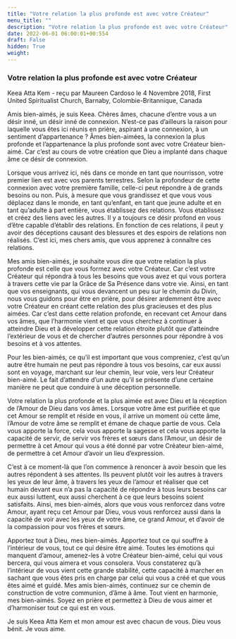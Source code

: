```yaml
---
title: "Votre relation la plus profonde est avec votre Créateur"
menu_title: ""
description: "Votre relation la plus profonde est avec votre Créateur"
date: 2022-06-01 06:00:01+00:554
draft: False
hidden: True
weight:
---
```

### Votre relation la plus profonde est avec votre Créateur

Keea Atta Kem - reçu par Maureen Cardoso le 4 Novembre 2018, First United Spiritualist Church, Barnaby, Colombie-Britannique, Canada

Amis bien-aimés, je suis Keea. Chères âmes, chacune d’entre vous a un désir inné, un désir inné de connexion. N’est-ce pas d’ailleurs la raison pour laquelle vous êtes ici réunis en prière, aspirant à une connexion, à un sentiment d’appartenance ? Âmes bien-aimées, la connexion la plus profonde et l’appartenance la plus profonde sont avec votre Créateur bien-aimé. Car c’est au cours de votre création que Dieu a implanté dans chaque âme ce désir de connexion.

Lorsque vous arrivez ici, nés dans ce monde en tant que nourrisson, votre premier lien est avec vos parents terrestres. Selon la profondeur de cette connexion avec votre première famille, celle-ci peut répondre à de grands besoins ou non. Puis, à mesure que vous grandissez et que vous vous déplacez dans le monde, en tant qu’enfant, en tant que jeune adulte et en tant qu’adulte à part entière, vous établissez des relations. Vous établissez et créez des liens avec les autres. Il y a toujours ce désir profond en vous d’être capable d’établir des relations. En fonction de ces relations, il peut y avoir des déceptions causant des blessures et des espoirs de relations non réalisés. C’est ici, mes chers amis, que vous apprenez à connaître ces relations.

Mes amis bien-aimés, je souhaite vous dire que votre relation la plus profonde est celle que vous formez avec votre Créateur. Car c’est votre Créateur qui répondra à tous les besoins que vous avez et qui vous portera à travers cette vie par la Grâce de Sa Présence dans votre vie. Ainsi, en tant que vos enseignants, qui vous devancent un peu sur le chemin du Divin, nous vous guidons pour être en prière, pour désirer ardemment être avec votre Créateur en créant cette relation des plus gracieuses et des plus aimées. Car c’est dans cette relation profonde, en recevant cet Amour dans vos âmes, que l’harmonie vient et que vous cherchez à continuer à atteindre Dieu et à développer cette relation étroite plutôt que d’atteindre l’extérieur de vous et de chercher d’autres personnes pour répondre à vos besoins et à vos attentes.

Pour les bien-aimés, ce qu’il est important que vous compreniez, c’est qu’un autre être humain ne peut pas répondre à tous vos besoins, car eux aussi sont en voyage, marchant sur leur chemin, leur voie, vers leur Créateur bien-aimé. Le fait d’attendre d’un autre qu’il se présente d’une certaine manière ne peut que conduire à une déception personnelle.

Votre relation la plus profonde et la plus aimée est avec Dieu et la réception de l’Amour de Dieu dans vos âmes. Lorsque votre âme est purifiée et que cet Amour se remplit et réside en vous, il arrive un moment où cette âme, l’Amour de votre âme se remplit et émane de chaque partie de vous. Cela vous apporte la force, cela vous apporte la sagesse et cela vous apporte la capacité de servir, de servir vos frères et sœurs dans l’Amour, un désir de permettre à cet Amour qui vous a été donné par votre Créateur bien-aimé, de permettre à cet Amour d’avoir un lieu d’expression.

C’est à ce moment-là que l’on commence à renoncer à avoir besoin que les autres répondent à ses attentes. Ils peuvent plutôt voir les autres à travers les yeux de leur âme, à travers les yeux de l’amour et réaliser que cet humain devant eux n’a pas la capacité de répondre à tous leurs besoins car eux aussi luttent, eux aussi cherchent à ce que leurs besoins soient satisfaits. Ainsi, mes bien-aimés, alors que vous vous renforcez dans votre Amour, ayant reçu cet Amour par Dieu, vous vous renforcez aussi dans la capacité de voir avec les yeux de votre âme, ce grand Amour, et d’avoir de la compassion pour vos frères et sœurs.

Apportez tout à Dieu, mes bien-aimés. Apportez tout ce qui souffre à l’intérieur de vous, tout ce qui désire être aimé. Toutes les émotions qui manquent d’amour, amenez-les à votre Créateur bien-aimé, celui qui vous bercera, qui vous aimera et vous consolera. Vous constaterez qu’à l’intérieur de vous vient cette grande stabilité, cette capacité à marcher en sachant que vous êtes pris en charge par celui qui vous a créé et que vous êtes aimé et guidé. Mes amis bien-aimés, continuez sur ce chemin de construction de votre communion, d’âme à âme. Tout vient en harmonie, mes bien-aimés. Soyez en prière et permettez à Dieu de vous aimer et d’harmoniser tout ce qui est en vous.

Je suis Keea Atta Kem et mon amour est avec chacun de vous. Dieu vous bénit. Je vous aime.
